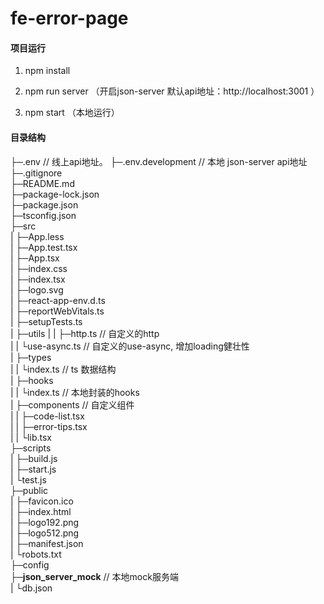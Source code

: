 # fe-error-page

#### 项目运行

1. npm install

2. npm run server （开启json-server 默认api地址：http://localhost:3001 ）

3. npm start （本地运行）

#### 目录结构

├─.env                          // 线上api地址。
├─.env.development              // 本地 json-server api地址  
├─.gitignore  
├─README.md  
├─package-lock.json  
├─package.json  
├─tsconfig.json  
├─src  
|  ├─App.less  
|  ├─App.test.tsx  
|  ├─App.tsx  
|  ├─index.css  
|  ├─index.tsx  
|  ├─logo.svg  
|  ├─react-app-env.d.ts  
|  ├─reportWebVitals.ts  
|  ├─setupTests.ts  
|  ├─utils
|  |   ├─http.ts              // 自定义的http  
|  |   └use-async.ts          // 自定义的use-async, 增加loading健壮性  
|  ├─types  
|  |   └index.ts              // ts 数据结构  
|  ├─hooks  
|  |   └index.ts              // 本地封装的hooks  
|  ├─components               // 自定义组件  
|  |     ├─code-list.tsx  
|  |     ├─error-tips.tsx  
|  |     └lib.tsx  
├─scripts  
|    ├─build.js  
|    ├─start.js  
|    └test.js  
├─public  
|   ├─favicon.ico  
|   ├─index.html  
|   ├─logo192.png  
|   ├─logo512.png  
|   ├─manifest.json  
|   └robots.txt  
├─config  
├─__json_server_mock__         // 本地mock服务端  
|          └db.json  
